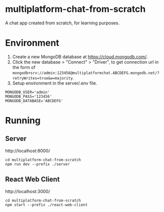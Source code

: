 # multiplatform-chat-from-scratch

A chat app created from scratch, for learning purposes.

# Environment

1. Create a new MongoDB database at https://cloud.mongodb.com/.
2. Click the new database > "Connect" > "Driver", to get connection url in the form of `mongodb+srv://admin:123456@multiplatformchat.ABCDEFG.mongodb.net/?retryWrites=true&w=majority`.
3. Setup environment in the server/.env file.

```
MONGODB_USER='admin'
MONGODB_PASS='123456'
MONGODB_DATABASE='ABCDEFG'
```

# Running

## Server

http://localhost:8000/

```
cd multiplatform-chat-from-scratch
npm run dev --prefix ./server
```

## React Web Client

http://localhost:3000/

```
cd multiplatform-chat-from-scratch
npm start --prefix ./react-web-client
```
